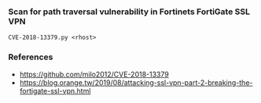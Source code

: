 ### Scan for path traversal vulnerability in Fortinets FortiGate SSL VPN
```
CVE-2018-13379.py <rhost>
```

### References
* https://github.com/milo2012/CVE-2018-13379  
* https://blog.orange.tw/2019/08/attacking-ssl-vpn-part-2-breaking-the-fortigate-ssl-vpn.html  


